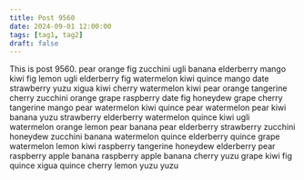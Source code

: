 ```yaml
---
title: Post 9560
date: 2024-09-01 12:00:00
tags: [tag1, tag2]
draft: false
---
```

This is post 9560.
pear
orange
fig
zucchini
ugli
banana
elderberry
mango
kiwi
fig
lemon
ugli
elderberry
fig
watermelon
kiwi
quince
mango
date
strawberry
yuzu
xigua
kiwi
cherry
watermelon
kiwi
pear
orange
tangerine
cherry
zucchini
orange
grape
raspberry
date
fig
honeydew
grape
cherry
tangerine
mango
pear
watermelon
kiwi
quince
pear
watermelon
pear
kiwi
banana
yuzu
strawberry
elderberry
watermelon
quince
kiwi
ugli
watermelon
orange
lemon
pear
banana
pear
elderberry
strawberry
zucchini
honeydew
zucchini
banana
watermelon
quince
elderberry
quince
grape
watermelon
lemon
kiwi
raspberry
tangerine
honeydew
elderberry
pear
raspberry
apple
banana
raspberry
apple
banana
cherry
yuzu
grape
kiwi
fig
quince
xigua
quince
cherry
lemon
yuzu
yuzu
